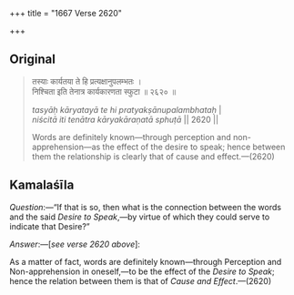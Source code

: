 +++
title = "1667 Verse 2620"

+++
## Original 
>
> तस्याः कार्यतया ते हि प्रत्यक्षानुपलम्भतः ।  
> निश्चिता इति तेनात्र कार्यकारणता स्फुटा ॥ २६२० ॥ 
>
> *tasyāḥ kāryatayā te hi pratyakṣānupalambhataḥ* \|  
> *niścitā iti tenātra kāryakāraṇatā sphuṭā* \|\| 2620 \|\| 
>
> Words are definitely known—through perception and non-apprehension—as the effect of the desire to speak; hence between them the relationship is clearly that of cause and effect.—(2620)



## Kamalaśīla

*Question*:—“If that is so, then what is the connection between the words and the said *Desire to Speak*,—by virtue of which they could serve to indicate that Desire?”

*Answer*:—[*see verse 2620 above*]:

As a matter of fact, words are definitely known—through Perception and Non-apprehension in oneself,—to be the effect of the *Desire to Speak*; hence the relation between them is that of *Cause and Effect*.—(2620)



